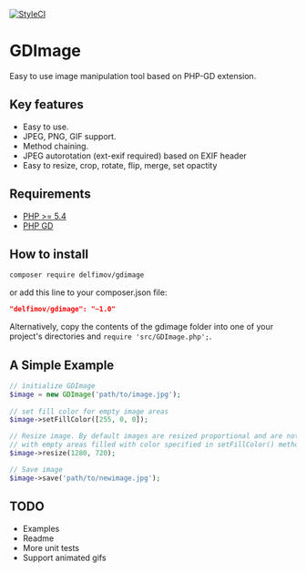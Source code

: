 [![StyleCI](https://styleci.io/repos/99135056/shield?branch=master)](https://styleci.io/repos/99135056)

# GDImage

Easy to use image manipulation tool based on PHP-GD extension.

## Key features

 * Easy to use.
 * JPEG, PNG, GIF support. 
 * Method chaining.
 * JPEG autorotation (ext-exif required) based on EXIF header
 * Easy to resize, crop, rotate, flip, merge, set opactity

## Requirements

 * [PHP >= 5.4](http://www.php.net/)
 * [PHP GD](http://php.net/manual/image.installation.php)

## How to install

```sh
composer require delfimov/gdimage
```

or add this line to your composer.json file:

```json
"delfimov/gdimage": "~1.0"
```


Alternatively, copy the contents of the gdimage folder into one of 
your project's directories and `require 'src/GDImage.php';`. 

## A Simple Example

```php
// initialize GDImage
$image = new GDImage('path/to/image.jpg');
 
// set fill color for empty image areas
$image->setFillColor([255, 0, 0]);

// Resize image. By default images are resized proportional and are not cropped,  
// with empty areas filled with color specified in setFillColor() method
$image->resize(1280, 720);

// Save image
$image->save('path/to/newimage.jpg');
```

## TODO

 * Examples
 * Readme
 * More unit tests
 * Support animated gifs

